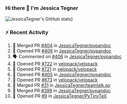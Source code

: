 ### Hi there 👋 I'm Jessica Tegner

![JessicaTegner's GitHub stats](https://github-readme-stats.vercel.app/api?username=jessicategner)]


### :zap: Recent Activity

<!--START_SECTION:activity-->
1. 🎉 Merged PR [#404](https://github.com/JessicaTegner/pypandoc/pull/404) in [JessicaTegner/pypandoc](https://github.com/JessicaTegner/pypandoc)
2. 💪 Opened PR [#408](https://github.com/JessicaTegner/pypandoc/pull/408) in [JessicaTegner/pypandoc](https://github.com/JessicaTegner/pypandoc)
3. 🗣 Commented on [#406](https://github.com/JessicaTegner/pypandoc/issues/406#issuecomment-3217245394) in [JessicaTegner/pypandoc](https://github.com/JessicaTegner/pypandoc)
4. 💪 Opened PR [#722](https://github.com/velopack/velopack/pull/722) in [velopack/velopack](https://github.com/velopack/velopack)
5. 💪 Opened PR [#721](https://github.com/velopack/velopack/pull/721) in [velopack/velopack](https://github.com/velopack/velopack)
6. 💪 Opened PR [#405](https://github.com/JessicaTegner/pypandoc/pull/405) in [JessicaTegner/pypandoc](https://github.com/JessicaTegner/pypandoc)
7. 💪 Opened PR [#673](https://github.com/velopack/velopack/pull/673) in [velopack/velopack](https://github.com/velopack/velopack)
8. 🎉 Merged PR [#31](https://github.com/JessicaTegner/teamtalk.py/pull/31) in [JessicaTegner/teamtalk.py](https://github.com/JessicaTegner/teamtalk.py)
9. 🎉 Merged PR [#399](https://github.com/JessicaTegner/pypandoc/pull/399) in [JessicaTegner/pypandoc](https://github.com/JessicaTegner/pypandoc)
10. 💪 Opened PR [#9](https://github.com/JessicaTegner/PyTinyTeX/pull/9) in [JessicaTegner/PyTinyTeX](https://github.com/JessicaTegner/PyTinyTeX)
<!--END_SECTION:activity-->
